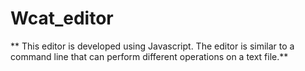 # Wcat_editor

** This editor is developed using Javascript.
The editor is similar to a command line that can perform different operations on a text file.**
